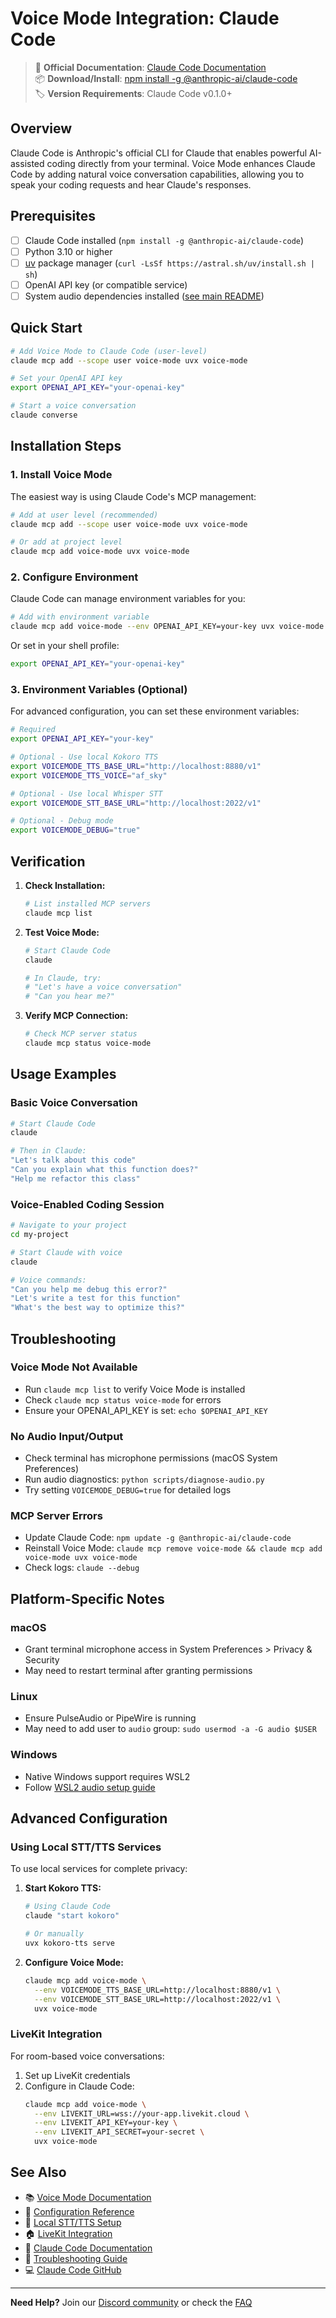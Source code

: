 # Voice Mode Integration: Claude Code

> 🔗 **Official Documentation**: [Claude Code Documentation](https://docs.anthropic.com/en/docs/claude-code)  
> 📦 **Download/Install**: [npm install -g @anthropic-ai/claude-code](https://www.npmjs.com/package/@anthropic-ai/claude-code)  
> 🏷️ **Version Requirements**: Claude Code v0.1.0+

## Overview

Claude Code is Anthropic's official CLI for Claude that enables powerful AI-assisted coding directly from your terminal. Voice Mode enhances Claude Code by adding natural voice conversation capabilities, allowing you to speak your coding requests and hear Claude's responses.

## Prerequisites

- [ ] Claude Code installed (`npm install -g @anthropic-ai/claude-code`)
- [ ] Python 3.10 or higher
- [ ] [uv](https://github.com/astral-sh/uv) package manager (`curl -LsSf https://astral.sh/uv/install.sh | sh`)
- [ ] OpenAI API key (or compatible service)
- [ ] System audio dependencies installed ([see main README](../../README.md#system-dependencies))

## Quick Start

```bash
# Add Voice Mode to Claude Code (user-level)
claude mcp add --scope user voice-mode uvx voice-mode

# Set your OpenAI API key
export OPENAI_API_KEY="your-openai-key"

# Start a voice conversation
claude converse
```

## Installation Steps

### 1. Install Voice Mode

The easiest way is using Claude Code's MCP management:

```bash
# Add at user level (recommended)
claude mcp add --scope user voice-mode uvx voice-mode

# Or add at project level
claude mcp add voice-mode uvx voice-mode
```

### 2. Configure Environment

Claude Code can manage environment variables for you:

```bash
# Add with environment variable
claude mcp add voice-mode --env OPENAI_API_KEY=your-key uvx voice-mode
```

Or set in your shell profile:
```bash
export OPENAI_API_KEY="your-openai-key"
```

### 3. Environment Variables (Optional)

For advanced configuration, you can set these environment variables:

```bash
# Required
export OPENAI_API_KEY="your-key"

# Optional - Use local Kokoro TTS
export VOICEMODE_TTS_BASE_URL="http://localhost:8880/v1"
export VOICEMODE_TTS_VOICE="af_sky"

# Optional - Use local Whisper STT
export VOICEMODE_STT_BASE_URL="http://localhost:2022/v1"

# Optional - Debug mode
export VOICEMODE_DEBUG="true"
```

## Verification

1. **Check Installation:**
   ```bash
   # List installed MCP servers
   claude mcp list
   ```

2. **Test Voice Mode:**
   ```bash
   # Start Claude Code
   claude
   
   # In Claude, try:
   # "Let's have a voice conversation"
   # "Can you hear me?"
   ```

3. **Verify MCP Connection:**
   ```bash
   # Check MCP server status
   claude mcp status voice-mode
   ```

## Usage Examples

### Basic Voice Conversation
```bash
# Start Claude Code
claude

# Then in Claude:
"Let's talk about this code"
"Can you explain what this function does?"
"Help me refactor this class"
```

### Voice-Enabled Coding Session
```bash
# Navigate to your project
cd my-project

# Start Claude with voice
claude

# Voice commands:
"Can you help me debug this error?"
"Let's write a test for this function"
"What's the best way to optimize this?"
```

## Troubleshooting

### Voice Mode Not Available
- Run `claude mcp list` to verify Voice Mode is installed
- Check `claude mcp status voice-mode` for errors
- Ensure your OPENAI_API_KEY is set: `echo $OPENAI_API_KEY`

### No Audio Input/Output
- Check terminal has microphone permissions (macOS System Preferences)
- Run audio diagnostics: `python scripts/diagnose-audio.py`
- Try setting `VOICEMODE_DEBUG=true` for detailed logs

### MCP Server Errors
- Update Claude Code: `npm update -g @anthropic-ai/claude-code`
- Reinstall Voice Mode: `claude mcp remove voice-mode && claude mcp add voice-mode uvx voice-mode`
- Check logs: `claude --debug`

## Platform-Specific Notes

### macOS
- Grant terminal microphone access in System Preferences > Privacy & Security
- May need to restart terminal after granting permissions

### Linux
- Ensure PulseAudio or PipeWire is running
- May need to add user to `audio` group: `sudo usermod -a -G audio $USER`

### Windows
- Native Windows support requires WSL2
- Follow [WSL2 audio setup guide](../../troubleshooting/wsl2-microphone-access.md)

## Advanced Configuration

### Using Local STT/TTS Services

To use local services for complete privacy:

1. **Start Kokoro TTS:**
   ```bash
   # Using Claude Code
   claude "start kokoro"
   
   # Or manually
   uvx kokoro-tts serve
   ```

2. **Configure Voice Mode:**
   ```bash
   claude mcp add voice-mode \
     --env VOICEMODE_TTS_BASE_URL=http://localhost:8880/v1 \
     --env VOICEMODE_STT_BASE_URL=http://localhost:2022/v1 \
     uvx voice-mode
   ```

### LiveKit Integration

For room-based voice conversations:

1. Set up LiveKit credentials
2. Configure in Claude Code:
   ```bash
   claude mcp add voice-mode \
     --env LIVEKIT_URL=wss://your-app.livekit.cloud \
     --env LIVEKIT_API_KEY=your-key \
     --env LIVEKIT_API_SECRET=your-secret \
     uvx voice-mode
   ```

## See Also

- 📚 [Voice Mode Documentation](../../../README.md)
- 🔧 [Configuration Reference](../../configuration.md)
- 🎤 [Local STT/TTS Setup](../../whisper.md)
- 🏠 [LiveKit Integration](../../livekit/README.md)
- 💬 [Claude Code Documentation](https://docs.anthropic.com/en/docs/claude-code)
- 🐛 [Troubleshooting Guide](../../troubleshooting/README.md)
- 💻 [Claude Code GitHub](https://github.com/anthropics/claude-code)

---

**Need Help?** Join our [Discord community](https://discord.gg/gVHPPK5U) or check the [FAQ](../../../README.md#troubleshooting)